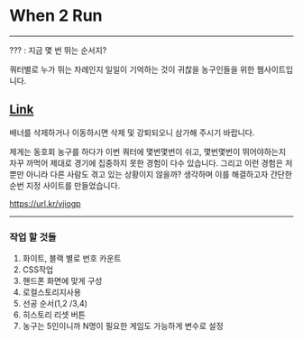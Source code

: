 # When 2 Run

---

??? : 지금 몇 번 뛰는 순서지?

쿼터별로 누가 뛰는 차례인지 일일이 기억하는 것이 귀찮을 농구인들을 위한 웹사이트입니다.

## [Link](https://forwarder1121.github.io/When2Run/)


배너를 삭제하거나 이동하시면 삭제 및 강퇴되오니 삼가해 주시기 바랍니다.


제게는 동호회 농구를 하다가 이번 쿼터에 몇번몇번이 쉬고, 몇번몇번이 뛰어야하는지 자꾸 까먹어 제대로 경기에 집중하지 못한 경험이 다수 있습니다. 그리고 이런 경험은 저 뿐만 아니라 다른 사람도 겪고 있는 상황이지 않을까? 생각하며 이를 해결하고자 간단한 순번 지정 사이트를 만들었습니다. 


https://url.kr/vjiogp




---

### 작업 할 것들

1. 화이트, 블랙 별로 번호 카운트
2. CSS작업
3. 핸드폰 화면에 맞게 구성
4. 로컬스토리지사용
5. 선공 순서(1,2 /3,4)
6. 히스토리 리셋 버튼
7. 농구는 5인이니까 N명이 필요한 게임도 가능하게 변수로 설정
